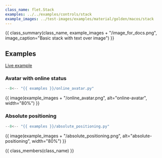 ```yaml
---
class_name: flet.Stack
examples: ../../examples/controls/stack
example_images: ../test-images/examples/material/golden/macos/stack
---
```


{{ class_summary(class_name, example_images + "/image_for_docs.png", image_caption="Basic stack with text over image") }}

## Examples

[Live example](https://flet-controls-gallery.fly.dev/layout/stack)



### Avatar with online status

```python
--8<-- "{{ examples }}/online_avatar.py"
```

{{ image(example_images + "/online_avatar.png", alt="online-avatar", width="80%") }}


### Absolute positioning

```python
--8<-- "{{ examples }}/absolute_positioning.py"
```

{{ image(example_images + "/absolute_positioning.png", alt="absolute-positioning", width="80%") }}


{{ class_members(class_name) }}
